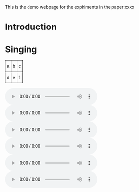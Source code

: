This is the demo webpage for the expiriments in the paper:xxxx

# Introduction

# Singing

<style type="text/css">
.tg  {border-collapse:collapse;border-spacing:0;}
.tg td{font-family:Arial, sans-serif;font-size:14px;padding:10px 5px;border-style:solid;border-width:1px;overflow:hidden;word-break:normal;border-color:black;}
.tg th{font-family:Arial, sans-serif;font-size:14px;font-weight:normal;padding:10px 5px;border-style:solid;border-width:1px;overflow:hidden;word-break:normal;border-color:black;}
.tg .tg-0lax{text-align:left;vertical-align:top}
</style>
<table class="tg">
  <tr>
    <th class="tg-0lax">a</th>
    <th class="tg-0lax">b</th>
    <th class="tg-0lax">c</th>
  </tr>
  <tr>
    <td class="tg-0lax">d</td>
    <td class="tg-0lax">e</td>
    <td class="tg-0lax">f</td>
  </tr>
</table>

<audio controls="controls">
<source type="audio/wav" src="assets/225_331.wav"></source>
</audio>

<audio controls="controls">
<source type="audio/wav" src="assets/228_243_367.wav"></source>
</audio>

<audio controls="controls">
<source type="audio/wav" src="assets/228_243_367.wav"></source>
</audio>



<audio controls="controls">
<source type="audio/wav" src="assets/225_331.wav"></source>
</audio>

<audio controls="controls">
<source type="audio/wav" src="assets/228_243_367.wav"></source>
</audio>

<audio controls="controls">
<source type="audio/wav" src="assets/228_243_367.wav"></source>
</audio>


